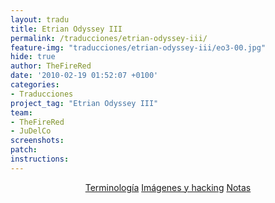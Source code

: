 ```yaml
---
layout: tradu
title: Etrian Odyssey III
permalink: /traducciones/etrian-odyssey-iii/
feature-img: "traducciones/etrian-odyssey-iii/eo3-00.jpg"
hide: true
author: TheFireRed
date: '2010-02-19 01:52:07 +0100'
categories:
- Traducciones
project_tag: "Etrian Odyssey III"
team:
- TheFireRed
- JuDelCo
screenshots:
patch:
instructions:
---
```

<p align="center"> <a class="button" href="/traducciones/etrian-odyssey-iii/terminologia/">Terminología</a> <a class="button" href="/traducciones/etrian-odyssey-iii/hacking/">Imágenes y hacking</a> <a class="button" href="/traducciones/etrian-odyssey-iii/notas/">Notas</a></p>